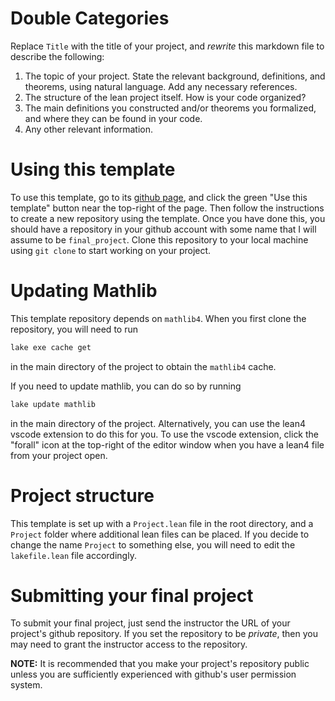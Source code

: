 # Double Categories

Replace `Title` with the title of your project, and *rewrite* this markdown file to describe the following:

1. The topic of your project. State the relevant background, definitions, and theorems, using natural language. Add any necessary references.
2. The structure of the lean project itself. How is your code organized?
3. The main definitions you constructed and/or theorems you formalized, and where they can be found in your code.
4. Any other relevant information.

# Using this template

To use this template, go to its [github page](https://github.com/Formal-Mathematics/final_project_template), and click the green "Use this template" button near the top-right of the page.
Then follow the instructions to create a new repository using the template.
Once you have done this, you should have a repository in your github account with some name that I will assume to be `final_project`.
Clone this repository to your local machine using `git clone` to start working on your project.

# Updating Mathlib

This template repository depends on `mathlib4`.
When you first clone the repository, you will need to run

```bash
lake exe cache get
```

in the main directory of the project to obtain the `mathlib4` cache.

If you need to update mathlib, you can do so by running

```bash
lake update mathlib
```

in the main directory of the project.
Alternatively, you can use the lean4 vscode extension to do this for you.
To use the vscode extension, click the "forall" icon at the top-right of the editor window when you have a lean4 file from your project open. 

# Project structure

This template is set up with a `Project.lean` file in the root directory, and a `Project` folder where additional lean files can be placed.
If you decide to change the name `Project` to something else, you will need to edit the `lakefile.lean` file accordingly.

# Submitting your final project

To submit your final project, just send the instructor the URL of your project's github repository.
If you set the repository to be *private*, then you may need to grant the instructor access to the repository.

**NOTE:** It is recommended that you make your project's repository public unless you are sufficiently experienced with github's user permission system.
